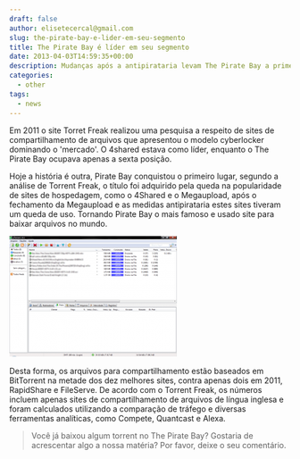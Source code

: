 ```yaml
---
draft: false
author: elisetecercal@gmail.com
slug: the-pirate-bay-e-lider-em-seu-segmento
title: The Pirate Bay é líder em seu segmento
date: 2013-04-03T14:59:35+00:00
description: Mudanças após a antipirataria levam The Pirate Bay a primeiro lugar no ranking de sites de compartilhamento de arquivos.
categories:
  - other
tags: 
  - news
---
```


Em 2011 o site Torret Freak realizou uma pesquisa a respeito de sites de compartilhamento de arquivos que apresentou o 
modelo cyberlocker dominando o 'mercado'. O 4shared estava como líder, enquanto o The Pirate Bay ocupava apenas a sexta 
posição.

Hoje a história é outra, Pirate Bay conquistou o primeiro lugar, segundo a análise de Torrent Freak, o título foi 
adquirido pela queda na popularidade de sites de hospedagem, como o 4Shared e o Megaupload, após o fechamento da 
Megaupload e as medidas antipirataria estes sites tiveram um queda de uso. Tornando Pirate Bay o mais famoso e usado 
site para baixar arquivos no mundo.

[![The Pirate Bay é líder em seu segmento](utorrent-1-300x216.png "The Pirate Bay é líder em seu segmento")](utorrent-1.png)

Desta forma, os arquivos para compartilhamento estão baseados em BitTorrent na metade dos dez melhores sites, contra 
apenas dois em 2011, RapidShare e FileServe. De acordo com o Torrent Freak, os números incluem apenas sites de 
compartilhamento de arquivos de língua inglesa e foram calculados utilizando a comparação de tráfego e diversas 
ferramentas analíticas, como Compete, Quantcast e Alexa.

> Você já baixou algum torrent no The Pirate Bay? Gostaria de acrescentar algo a nossa matéria? 
Por favor, deixe o seu comentário.
